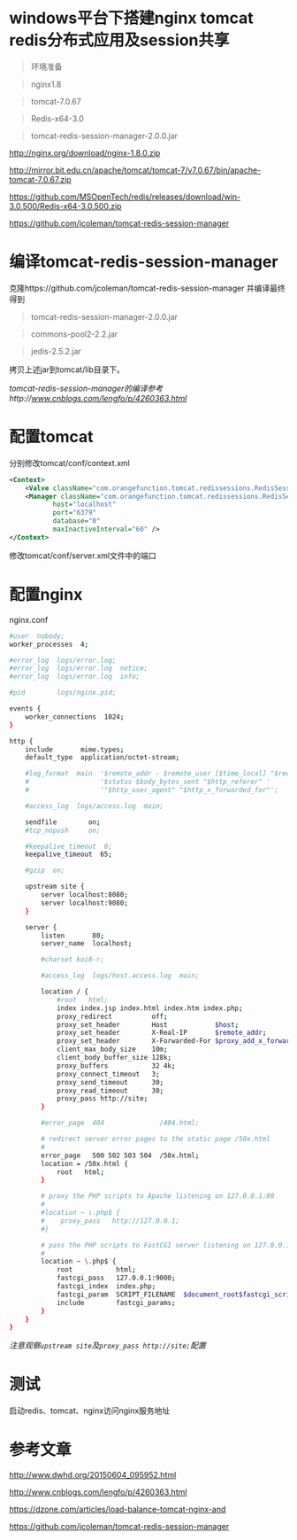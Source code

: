 # windows平台下搭建nginx tomcat redis分布式应用及session共享

> 环境准备

> nginx1.8

> tomcat-7.0.67

> Redis-x64-3.0

> tomcat-redis-session-manager-2.0.0.jar

http://nginx.org/download/nginx-1.8.0.zip

http://mirror.bit.edu.cn/apache/tomcat/tomcat-7/v7.0.67/bin/apache-tomcat-7.0.67.zip

https://github.com/MSOpenTech/redis/releases/download/win-3.0.500/Redis-x64-3.0.500.zip

https://github.com/jcoleman/tomcat-redis-session-manager

# 编译tomcat-redis-session-manager

克隆https://github.com/jcoleman/tomcat-redis-session-manager 并编译最终得到

> tomcat-redis-session-manager-2.0.0.jar

> commons-pool2-2.2.jar

> jedis-2.5.2.jar

拷贝上述jar到tomcat/lib目录下。

*tomcat-redis-session-manager的编译参考http://www.cnblogs.com/lengfo/p/4260363.html*

# 配置tomcat

分别修改tomcat/conf/context.xml

```xml
<Context>
    <Valve className="com.orangefunction.tomcat.redissessions.RedisSessionHandlerValve" />
    <Manager className="com.orangefunction.tomcat.redissessions.RedisSessionManager"
           host="localhost"
           port="6379"
           database="0"
           maxInactiveInterval="60" />
</Context>
```

修改tomcat/conf/server.xml文件中的端口

# 配置nginx

nginx.conf

```bash
#user  nobody;
worker_processes  4;

#error_log  logs/error.log;
#error_log  logs/error.log  notice;
#error_log  logs/error.log  info;

#pid        logs/nginx.pid;

events {
    worker_connections  1024;
}

http {
    include       mime.types;
    default_type  application/octet-stream;

    #log_format  main  '$remote_addr - $remote_user [$time_local] "$request" '
    #                  '$status $body_bytes_sent "$http_referer" '
    #                  '"$http_user_agent" "$http_x_forwarded_for"';

    #access_log  logs/access.log  main;

    sendfile        on;
    #tcp_nopush     on;

    #keepalive_timeout  0;
    keepalive_timeout  65;

    #gzip  on;

    upstream site {  
        server localhost:8080; 
        server localhost:9080; 
    }

    server {
        listen       80;
        server_name  localhost;

        #charset koi8-r;

        #access_log  logs/host.access.log  main;

        location / {
            #root   html;
            index index.jsp index.html index.htm index.php;
            proxy_redirect          off;    
            proxy_set_header        Host            $host;    
            proxy_set_header        X-Real-IP       $remote_addr;    
            proxy_set_header        X-Forwarded-For $proxy_add_x_forwarded_for;    
            client_max_body_size    10m;    
            client_body_buffer_size 128k;    
            proxy_buffers           32 4k;  
            proxy_connect_timeout   3;    
            proxy_send_timeout      30;    
            proxy_read_timeout      30;   
            proxy_pass http://site;
        }

        #error_page  404              /404.html;

        # redirect server error pages to the static page /50x.html
        #
        error_page   500 502 503 504  /50x.html;
        location = /50x.html {
            root   html;
        }

        # proxy the PHP scripts to Apache listening on 127.0.0.1:80
        #
        #location ~ \.php$ {
        #    proxy_pass   http://127.0.0.1;
        #}

        # pass the PHP scripts to FastCGI server listening on 127.0.0.1:9000
        #
        location ~ \.php$ {
            root           html;
            fastcgi_pass   127.0.0.1:9000;
            fastcgi_index  index.php;
            fastcgi_param  SCRIPT_FILENAME  $document_root$fastcgi_script_name;
            include        fastcgi_params;
        }
    }
}
```
*注意观察`upstream site`及`proxy_pass http://site;`配置*

# 测试

启动redis、tomcat、nginx访问nginx服务地址

# 参考文章

http://www.dwhd.org/20150604_095952.html

http://www.cnblogs.com/lengfo/p/4260363.html

https://dzone.com/articles/load-balance-tomcat-nginx-and

https://github.com/jcoleman/tomcat-redis-session-manager